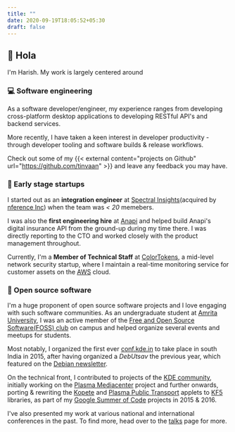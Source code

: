 ```yaml
---
title: ""
date: 2020-09-19T18:05:52+05:30
draft: false
---
```


## :wave: Hola
I'm Harish. My work is largely centered around

### :computer: Software engineering
As a software developer/engineer, my experience ranges from developing cross-platform desktop applications to developing RESTful API's and backend services.

More recently, I have taken a keen interest in developer productivity - through developer tooling and software builds & release workflows.

Check out some of my {{< external content="projects on Github" url="https://github.com/tinvaan" >}} and leave any feedback you may have.


### :rocket: Early stage startups
I started out as an __integration engineer__ at [Spectral Insights](https://www.linkedin.com/company/spectral-insights/)(acquired by [nference Inc](https://nference.ai)) when the team was _< 20_ memebers.

I was also the __first engineering hire__ at [Anapi](https://anapi.co) and helped build Anapi's digital insurance API from the ground-up during my time there. I was directly reporting to the CTO and worked closely with the product management throughout.

Currently, I'm a __Member of Technical Staff__ at [ColorTokens](https://colortokens.com), a mid-level network security startup, where I maintain a real-time monitoring service for customer assets on the [AWS](https://aws.amazon.com/) cloud.

### :open_file_folder: Open source software
I'm a huge proponent of open source software projects and I love engaging with such software communities. As an undergraduate student at [Amrita University](https://www.amrita.edu), I was an active member of the [Free and Open Source Software(FOSS) club](https://amfoss.in) on campus and helped organize several events and meetups for students.

Most notably, I organized the first ever [conf.kde.in](https://dot.kde.org/2015/03/04/confkdein-2015-divine) to take place in south India in 2015, after having organized a _DebUtsav_ the previous year, which featured on the [Debian newsletter](https://www.debian.org/News/weekly/2014/14/#DebUtsav14).

On the technical front, I contributed to projects of the [KDE community](https://kde.org), initially working on the [Plasma Mediacenter](https://community.kde.org/Plasma/Plasma_Media_Center) project and further onwards, porting & rewriting the [Kopete](https://kde.org/applications/en/kopete) and [Plasma Public Transport](https://userbase.kde.org/Plasma/Public_Transport) applets to [KF5](https://techbase.kde.org/KDE_Frameworks) libraries, as part of my [Google Summer of Code](https://summerofcode.withgoogle.com/) projects in 2015 & 2016.

I've also presented my work at various national and international conferences in the past. To find more, head over to the [talks](/talks) page for more.
